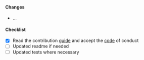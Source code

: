 #### Changes
[//]: # (Shortly describe your changes below)
[//]: # (Use words like `added`, `removed`, `fixed`, `updated`)

- ...

#### Checklist
[//]: # (Feel free to add your own items)
[//]: # (Also check items that are not applicable)

- [X] Read the contribution [guide](../CONTRIBUTING.md) and accept the [code](../CODE_OF_CONDUCT.md) of conduct
- [ ] Updated readme if needed
- [ ] Updated tests where necessary
